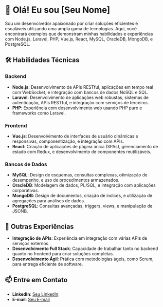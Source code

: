 
# 👋 Olá! Eu sou [Seu Nome]

Sou um desenvolvedor apaixonado por criar soluções eficientes e escaláveis utilizando uma ampla gama de tecnologias. Aqui, você encontrará exemplos que demonstram minhas habilidades e experiências com Node.js, Laravel, PHP, Vue.js, React, MySQL, OracleDB, MongoDB, e PostgreSQL.

## 🛠️ Habilidades Técnicas

### Backend
- **Node.js**: Desenvolvimento de APIs RESTful, aplicações em tempo real com WebSocket, e integração com bancos de dados NoSQL e SQL.
- **Laravel**: Desenvolvimento de aplicações web robustas, sistemas de autenticação, APIs RESTful, e integração com serviços de terceiros.
- **PHP**: Experiência com desenvolvimento web usando PHP puro e frameworks como Laravel.

### Frontend
- **Vue.js**: Desenvolvimento de interfaces de usuário dinâmicas e responsivas, componentização, e integração com APIs.
- **React**: Criação de aplicações de página única (SPAs), gerenciamento de estado com Redux, e desenvolvimento de componentes reutilizáveis.

### Bancos de Dados
- **MySQL**: Design de esquemas, consultas complexas, otimização de desempenho, e uso de procedimentos armazenados.
- **OracleDB**: Modelagem de dados, PL/SQL, e integração com aplicações corporativas.
- **MongoDB**: Design de documentos, criação de índices, e utilização de agregações para análises de dados.
- **PostgreSQL**: Consultas avançadas, triggers, views, e manipulação de JSONB.

## 🚀 Outras Experiências
- **Integração de APIs**: Experiência em integração com várias APIs de serviços externos.
- **Desenvolvimento Full Stack**: Capacidade de trabalhar tanto no backend quanto no frontend para criar soluções completas.
- **Desenvolvimento Ágil**: Prática com metodologias ágeis, como Scrum, para entrega eficiente de software.

## 📫 Entre em Contato
- **LinkedIn**: [Seu LinkedIn](#)
- **E-mail**: [Seu E-mail](#)
